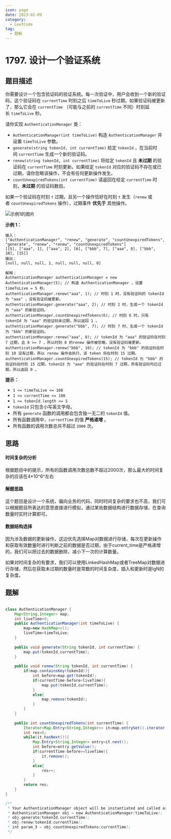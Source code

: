 ```yaml
---
icon: page
date: 2023-02-09
category:
  - LeetCode
tag:
  - 题解
---
```


# 1797. 设计一个验证系统

## 题目描述

你需要设计一个包含验证码的验证系统。每一次验证中，用户会收到一个新的验证码，这个验证码在 `currentTime` 时刻之后 `timeToLive` 秒过期。如果验证码被更新了，那么它会在 `currentTime` （可能与之前的 `currentTime` 不同）时刻延长 `timeToLive` 秒。

请你实现 `AuthenticationManager` 类：

* `AuthenticationManager(int timeToLive)` 构造 `AuthenticationManager` 并设置 `timeToLive` 参数。
* `generate(string tokenId, int currentTime)` 给定 `tokenId` ，在当前时间 `currentTime` 生成一个新的验证码。
* `renew(string tokenId, int currentTime)` 将给定 `tokenId` 且 **未过期** 的验证码在 `currentTime` 时刻更新。如果给定 `tokenId` 对应的验证码不存在或已过期，请你忽略该操作，不会有任何更新操作发生。
* `countUnexpiredTokens(int currentTime)` 请返回在给定 `currentTime` 时刻，**未过期** 的验证码数目。

如果一个验证码在时刻 `t` 过期，且另一个操作恰好在时刻 `t` 发生（`renew` 或者 `countUnexpiredTokens` 操作），过期事件 **优先于** 其他操作。

![示例1的图片](https://assets.leetcode.com/uploads/2021/02/25/copy-of-pc68_q2.png)

**示例 1：**

```
输入：
["AuthenticationManager", "renew", "generate", "countUnexpiredTokens", "generate", "renew", "renew", "countUnexpiredTokens"]
[[5], ["aaa", 1], ["aaa", 2], [6], ["bbb", 7], ["aaa", 8], ["bbb", 10], [15]]
输出：
[null, null, null, 1, null, null, null, 0]

解释：
AuthenticationManager authenticationManager = new AuthenticationManager(5); // 构造 AuthenticationManager ，设置 timeToLive = 5 秒。
authenticationManager.renew("aaa", 1); // 时刻 1 时，没有验证码的 tokenId 为 "aaa" ，没有验证码被更新。
authenticationManager.generate("aaa", 2); // 时刻 2 时，生成一个 tokenId 为 "aaa" 的新验证码。
authenticationManager.countUnexpiredTokens(6); // 时刻 6 时，只有 tokenId 为 "aaa" 的验证码未过期，所以返回 1 。
authenticationManager.generate("bbb", 7); // 时刻 7 时，生成一个 tokenId 为 "bbb" 的新验证码。
authenticationManager.renew("aaa", 8); // tokenId 为 "aaa" 的验证码在时刻 7 过期，且 8 >= 7 ，所以时刻 8 的renew 操作被忽略，没有验证码被更新。
authenticationManager.renew("bbb", 10); // tokenId 为 "bbb" 的验证码在时刻 10 没有过期，所以 renew 操作会执行，该 token 将在时刻 15 过期。
authenticationManager.countUnexpiredTokens(15); // tokenId 为 "bbb" 的验证码在时刻 15 过期，tokenId 为 "aaa" 的验证码在时刻 7 过期，所有验证码均已过期，所以返回 0 。
```

**提示：**

* `1 <= timeToLive <= 108`
* `1 <= currentTime <= 108`
* `1 <= tokenId.length <= 5`
* `tokenId` 只包含小写英文字母。
* 所有 `generate` 函数的调用都会包含独一无二的 `tokenId` 值。
* 所有函数调用中，`currentTime` 的值 **严格递增** 。
* 所有函数的调用次数总共不超过 `2000` 次。

## 思路

#### 时间复杂的分析

根据题目中的提示，所有的函数调用次数总数不超过2000次，那么最大的时间复杂的应该在4*10^6^左右

#### 解题思路

这个题目是设计一个系统，偏向业务的代码，同时时间复杂的要求也不高，我们可以根据题目所表达的意思直接进行模拟，通过某些数据结构进行数据存储，在查询数量时实时计算即可。

#### 数据结构选择

因为涉及数据的更新操作，这边优先选择Map对数据进行存储，每次在更新操作和获取有效数量时进行判断之前的数据是否过期，由于current_time是严格递增的，我们可以把过去的数据删除，减小下一次的计算数量。

如果对时间复杂的有要求，我们可以使用LinkedHashMap或者TreeMap对数据进行存储，然后在获取未过期的数量时是常数的时间复杂度，插入和更新时是lgN的复杂度。

## 题解

```java

class AuthenticationManager {
    Map<String,Integer> map; 
    int liveTime=0;
    public AuthenticationManager(int timeToLive) {
        map=new HashMap<>();
        liveTime=timeToLive;
    }
    
    public void generate(String tokenId, int currentTime) {
        map.put(tokenId,currentTime);
    }
    
    public void renew(String tokenId, int currentTime) {
        if(map.containsKey(tokenId)){
            int before=map.get(tokenId);
            if(currentTime-before<liveTime){
                map.put(tokenId,currentTime);
            }
            else{
                map.remove(tokenId);
            }
        }
    }
    
    public int countUnexpiredTokens(int currentTime) {
        Iterator<Map.Entry<String,Integer>> it=map.entrySet().iterator(); 
        int res=0;
        while(it.hasNext()){
            Map.Entry<String,Integer> entry=it.next();
            int before=entry.getValue();
            if(currentTime-before>=liveTime){
                it.remove();
            }
            else{
                res++;
            }
        }
        return res;
    }
}

/**
 * Your AuthenticationManager object will be instantiated and called as such:
 * AuthenticationManager obj = new AuthenticationManager(timeToLive);
 * obj.generate(tokenId,currentTime);
 * obj.renew(tokenId,currentTime);
 * int param_3 = obj.countUnexpiredTokens(currentTime);
 */

```


